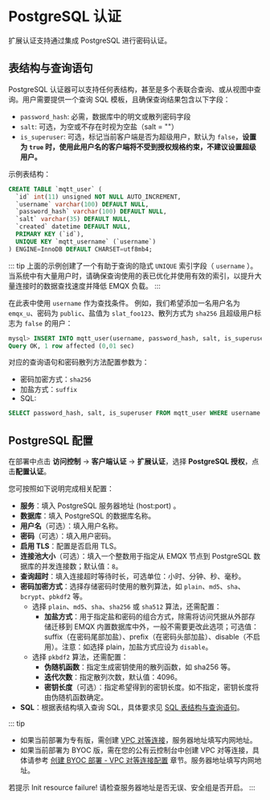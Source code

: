# PostgreSQL 认证

扩展认证支持通过集成 PostgreSQL 进行密码认证。

## 表结构与查询语句

PostgreSQL 认证器可以支持任何表结构，甚至是多个表联合查询、或从视图中查询。用户需要提供一个查询 SQL 模板，且确保查询结果包含以下字段：

- `password_hash`: 必需，数据库中的明文或散列密码字段
- `salt`: 可选，为空或不存在时视为空盐（salt = ""）
- `is_superuser`: 可选，标记当前客户端是否为超级用户，默认为 `false`，**设置为 `true` 时，使用此用户名的客户端将不受到授权规格约束，不建议设置超级用户。**

示例表结构：
```SQL
CREATE TABLE `mqtt_user` (
  `id` int(11) unsigned NOT NULL AUTO_INCREMENT,
  `username` varchar(100) DEFAULT NULL,
  `password_hash` varchar(100) DEFAULT NULL,
  `salt` varchar(35) DEFAULT NULL,
  `created` datetime DEFAULT NULL,
  PRIMARY KEY (`id`),
  UNIQUE KEY `mqtt_username` (`username`)
) ENGINE=InnoDB DEFAULT CHARSET=utf8mb4;
```

::: tip
上面的示例创建了一个有助于查询的隐式 `UNIQUE` 索引字段（ `username` ）。当系统中有大量用户时，请确保查询使用的表已优化并使用有效的索引，以提升大量连接时的数据查找速度并降低 EMQX 负载。
:::

在此表中使用 `username` 作为查找条件。
例如，我们希望添加一名用户名为 `emqx_u`、密码为 `public`、盐值为 `slat_foo123`、散列方式为 `sha256` 且超级用户标志为 `false` 的用户：
```SQL
mysql> INSERT INTO mqtt_user(username, password_hash, salt, is_superuser) VALUES ('emqx_u', SHA2(concat('public', 'slat_foo123'), 256), 'slat_foo123', 0);
Query OK, 1 row affected (0,01 sec)
```
对应的查询语句和密码散列方法配置参数为：

- 密码加密方式：`sha256`
- 加盐方式：`suffix`
- SQL:
```SQL
SELECT password_hash, salt, is_superuser FROM mqtt_user WHERE username = ${username} LIMIT 1
```


## PostgreSQL 配置
在部署中点击 **访问控制** -> **客户端认证** -> **扩展认证**，选择 **PostgreSQL 授权**，点击**配置认证**。

您可按照如下说明完成相关配置：

- **服务**：填入 PostgreSQL 服务器地址 (host:port) 。
- **数据库**：填入 PostgreSQL 的数据库名称。
- **用户名**（可选）：填入用户名称。
- **密码**（可选）：填入用户密码。
- **启用 TLS**：配置是否启用 TLS。
- **连接池大小**（可选）：填入一个整数用于指定从 EMQX 节点到 PostgreSQL 数据库的并发连接数；默认值：`8`。
- **查询超时**：填入连接超时等待时长，可选单位：小时、分钟、秒、毫秒。
- **密码加密方式**：选择存储密码时使用的散列算法，如 `plain`、`md5`、`sha`、`bcrypt`、`pbkdf2` 等。
  - 选择 `plain`、`md5`、`sha`、`sha256` 或 `sha512` 算法，还需配置：
    - **加盐方式**：用于指定盐和密码的组合方式，除需将访问凭据从外部存储迁移到 EMQX 内置数据库中外，一般不需要更改此选项；可选值：suffix（在密码尾部加盐）、prefix（在密码头部加盐）、disable（不启用）。注意：如选择 plain，加盐方式应设为 `disable`。
  - 选择 `pkbdf2` 算法，还需配置：
    - **伪随机函数**：指定生成密钥使用的散列函数，如 sha256 等。
    - **迭代次数**：指定散列次数，默认值：4096。
    - **密钥长度**（可选）：指定希望得到的密钥长度。如不指定，密钥长度将由伪随机函数确定。
- **SQL**：根据表结构填入查询 SQL，具体要求见 [SQL 表结构与查询语句](https://docs.emqx.com/zh/enterprise/latest/access-control/authn/mysql.html#sql-%E8%A1%A8%E7%BB%93%E6%9E%84%E4%B8%8E%E6%9F%A5%E8%AF%A2%E8%AF%AD%E5%8F%A5)。

::: tip
* 如果当前部署为专有版，需创建 [VPC 对等连接](../deployments/vpc_peering.md)，服务器地址填写内网地址。
* 如果当前部署为 BYOC 版，需在您的公有云控制台中创建 VPC 对等连接，具体请参考 [创建 BYOC 部署 - VPC 对等连接配置](../create/byoc.md#vpc-对等连接配置) 章节。服务器地址填写内网地址。

若提示 Init resource failure! 请检查服务器地址是否无误、安全组是否开启。
:::
